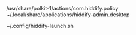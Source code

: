

/usr/share/polkit-1/actions/com.hiddify.policy
~/.local/share/applications/hiddify-admin.desktop

~/.config/hiddify-launch.sh
